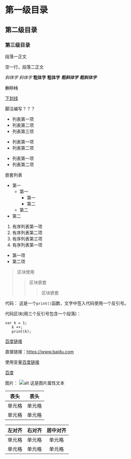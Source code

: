 # 第一级目录
## 第二级目录
### 第三级目录
段落一正文

空一行，段落二正文

*斜体字*
_斜体字_
**粗体字**
__粗体字__
***粗斜体字***
___粗斜体字___

~~删除线~~

<u>下划线</u>

脚注编写？？？

* 列表第一项
* 列表第二项
* 列表第三项

- 列表第一项
- 列表第二项

+ 列表第一项
+ 列表第二项


嵌套列表
* 第一
  - 第一
    + 第一
    + 第二
  - 第二
* 第二

1. 有序列表第一项
1. 有序列表第二项
1. 有序列表第三项
1. 有序列表第一项
  * 第一项
  * 第二项

> 区块使用
>> 区块嵌套
>>> 区块嵌套

代码：
这是一个`print()`函数，文字中签入代码使用一个反引号。

代码区块(用三个反引号包含一个段落)：
 ```
 var k = 1;
    k ++;
    print(k);
```

[百度链接](https://www.baidu.com)

直接链接：<https://www.baidu.com>

[ 1 ]:https://www.baidu.com
使用变量[百度链接][ 1 ]

[ baidu ]:https://www.baidu.com
[百度][ baidu ]

图片：
![alt 这是图片属性文本](https://pic.cnblogs.com/avatar/a155937.jpg?id=21091939 "可先标题")

|  表头   | 表头  |
|  ----  | ----  |
| 单元格  | 单元格 |
| 单元格  | 单元格 |

| 左对齐 | 右对齐 | 居中对齐 |
| :-----| ----: | :----: |
| 单元格 | 单元格 | 单元格 |
| 单元格 | 单元格 | 单元格 |
